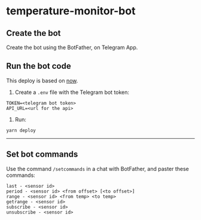 # temperature-monitor-bot

## Create the bot

Create the bot using the BotFather, on Telegram App.

## Run the bot code

This deploy is based on [now](https://zeit.co/now).

1. Create a `.env` file with the Telegram bot token:

  ```
  TOKEN=<telegram bot token>
  API_URL=<url for the api>
  ```

1. Run:

  ```
  yarn deploy
  ```

---

## Set bot commands

Use the command `/setcommands` in a chat with BotFather, and paster these commands:

```
last - <sensor id>
period - <sensor id> <from offset> [<to offset>]
range - <sensor id> <from temp> <to temp>
getrange - <sensor id>
subscribe - <sensor id>
unsubscribe - <sensor id>
```
